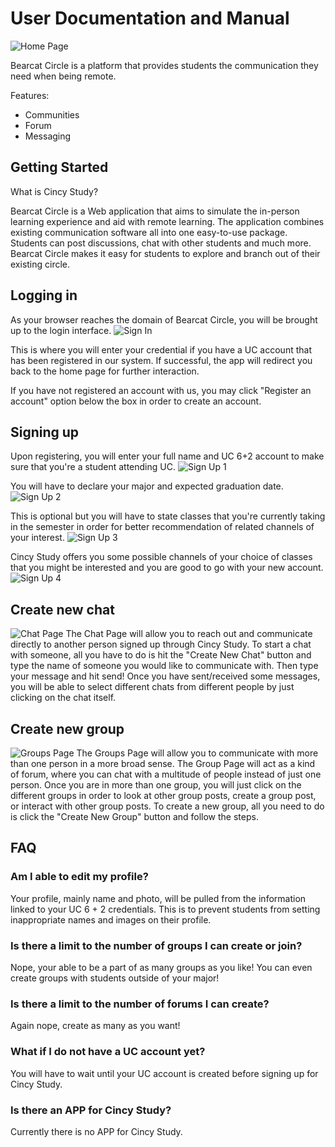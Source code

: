 # User Documentation and Manual

![Home Page](Resources/img/Homepage.png "Home Page")

Bearcat Circle is a platform that provides students the communication they need when being remote.

Features:
- Communities
- Forum
- Messaging

## Getting Started
What is Cincy Study?

Bearcat Circle is a Web application that aims to simulate the in-person learning experience and aid with remote 
learning. The application combines existing communication software all into one easy-to-use package. Students can post 
discussions, chat with other students and much more. Bearcat Circle makes it easy for students to explore and branch 
out of their existing circle.

## Logging in
As your browser reaches the domain of Bearcat Circle, you will be brought up to the login interface.
![Sign In](Resources/img/Login.png "Sign In")

This is where you will enter your credential if you have a UC account that has been registered in our system. If successful, the app will redirect you back to the home page for further interaction.

If you have not registered an account with us, you may click "Register an account" option below the box in order to create an account.

## Signing up
Upon registering, you will enter your full name and UC 6+2 account to make sure that you're a student attending UC.
![Sign Up 1](Resources/img/Sign-up.png "Sign Up 1")

You will have to declare your major and expected graduation date.
![Sign Up 2](Resources/img/Sign-up-1.png "Sign Up 2")

This is optional but you will have to state classes that you're currently taking in the semester in order for better recommendation of related channels of your interest.
![Sign Up 3](Resources/img/Sign-up-2.png "Sign Up 3")

Cincy Study offers you some possible channels of your choice of classes that you might be interested and you are good to go with your new account.
![Sign Up 4](Resources/img/Sign-up-4.png "Sign Up 4")

## Create new chat
![Chat Page](Resources/img/Chat-Page.png "Chat Page")
The Chat Page will allow you to reach out and communicate directly to another person signed up through Cincy Study. To start a chat with someone, all you have to do is hit the "Create New Chat" button and type the name of someone you would like to communicate with. Then type your message and hit send! Once you have sent/received some messages, you will be able to select different chats from different people by just clicking on the chat itself.


## Create new group
![Groups Page](Resources/img/Groups-Page.png "Groups Page")
The Groups Page will allow you to communicate with more than one person in a more broad sense. The Group Page will act as a kind of forum, where you can chat with a multitude of people instead of just one person. Once you are in more than one group, you will just click on the different groups in order to look at other group posts, create a group post, or interact with other group posts. To create a new group, all you need to do is click the "Create New Group" button and follow the steps.


## FAQ
### Am I able to edit my profile?
Your profile, mainly name and photo, will be pulled from the information linked to your UC 6 + 2 credentials. This is to prevent students from setting inappropriate
names and images on their profile.

### Is there a limit to the number of groups I can create or join?
Nope, your able to be a part of as many groups as you like! You can even create groups with students outside of your major!

### Is there a limit to the number of forums I can create?
Again nope, create as many as you want!

### What if I do not have a UC account yet?
You will have to wait until your UC account is created before signing up for Cincy Study.

### Is there an APP for Cincy Study?
Currently there is no APP for Cincy Study.

